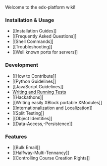 Welcome to the edx-platform wiki!

### Installation & Usage

* [[Installation Guides]]
* [[Frequently Asked Questions]]
* [[Shell Commands]]
* [[Troubleshooting]]
* [[Well known ports for servers]]

### Development

* [[How to Contribute]]
* [[Python Guidelines]]
* [[JavaScript Guidelines]]
* [Writing and Running Tests](https://github.com/edx/edx-platform/blob/master/docs/internal/testing.md)
* [[Hackathons]]
* [[Writing easily XBlock portable XModules]]
* [[Internationalization and Localization]]
* [[Split Testing]]
* [[Object Identities]]
* [[Data-Access,-Persistence]]

### Features

* [[Bulk Email]]
* [[Halfway-Multi-Tennancy]]
* [[Controlling Course Creation Rights]]